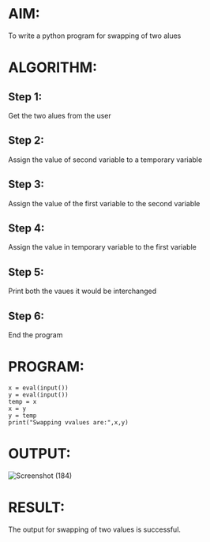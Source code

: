 # AIM:
   To write a python program for swapping of two alues

# ALGORITHM:

## Step 1:
  Get the two alues from the user


## Step 2:
  Assign the value of second variable to a temporary variable

## Step 3:
  Assign the value of the first variable to the second variable

## Step 4:
  Assign the value in temporary variable to the first variable

## Step 5:
  Print both the vaues it would be interchanged

## Step 6:
  End the program


# PROGRAM:

```
x = eval(input())
y = eval(input())
temp = x
x = y
y = temp
print("Swapping vvalues are:",x,y)
```

# OUTPUT:


![Screenshot (184)](https://github.com/RahiniAchudhan/python-program/assets/145742838/3ad2a9c2-0176-41e8-bca7-cdf4ef1702d5)



# RESULT:
  The output for swapping of two values is successful.
